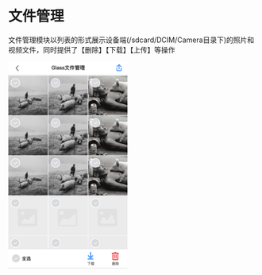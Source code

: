 # 文件管理

文件管理模块以列表的形式展示设备端(/sdcard/DCIM/Camera目录下)的照片和视频文件，同时提供了【删除】【下载】【上传】等操作

<img width="240" alt="" src="images/filemanager/filemanager.png">